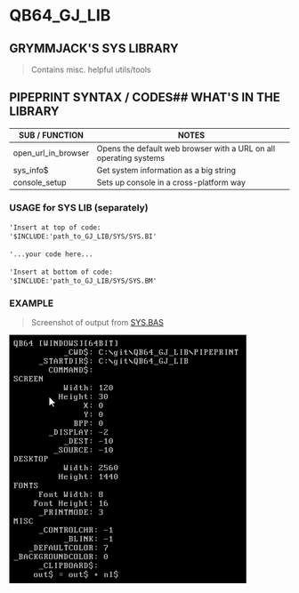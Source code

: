 # QB64_GJ_LIB 
## GRYMMJACK'S SYS LIBRARY

> Contains misc. helpful utils/tools

## PIPEPRINT SYNTAX / CODES## WHAT'S IN THE LIBRARY
| SUB / FUNCTION | NOTES |
|----------------|-------|
| open_url_in_browser | Opens the default web browser with a URL on all operating systems |
| sys_info$ | Get system information as a big string |
| console_setup | Sets up console in a cross-platform way |


### USAGE for SYS LIB (separately)
```basic
'Insert at top of code:
'$INCLUDE:'path_to_GJ_LIB/SYS/SYS.BI'

'...your code here...

'Insert at bottom of code:
'$INCLUDE:'path_to_GJ_LIB/SYS/SYS.BM'
```



### EXAMPLE 
> Screenshot of output from [SYS.BAS](SYS.BAS)

![](SYS.png)
